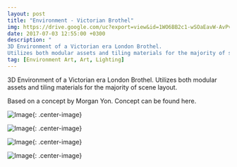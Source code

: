 ```yaml
---
layout: post
title: "Environment - Victorian Brothel"
img: https://drive.google.com/uc?export=view&id=1WO6BB2c1-wSOaEavW-AvPv0ni9GChP0C # Add image post (optional)
date: 2017-07-03 12:55:00 +0300
description: "
3D Environment of a Victorian era London Brothel. 
Utilizes both modular assets and tiling materials for the majority of scene layout."
tag: [Environment Art, Art, Lighting]
---
```

3D Environment of a Victorian era London Brothel. Utilizes both modular assets and tiling materials for the majority of scene layout. 

Based on a concept by Morgan Yon. Concept can be found here.


![Image](https://drive.google.com/uc?export=view&id=1KYs3Y0XKCCKHadcKHimHnsebWjClnK1k){: .center-image}

![Image](https://drive.google.com/uc?export=view&id=1OwLQq1AArq9tzqnpU8qf9H6MaeHhpNa0){: .center-image}

![Image](https://drive.google.com/uc?export=view&id=1BvmPmsbvXQC3rHX9Gi4-kERHE3WYOhVU){: .center-image}

![Image](https://drive.google.com/uc?export=view&id=1-9nuea9b2arIvzjt2nU1yd_FdK05vJ1U){: .center-image}